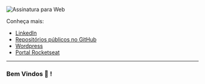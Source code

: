 
![Assinatura para Web](https://user-images.githubusercontent.com/54541416/79355640-edd8d600-7f0b-11ea-8ac0-74640a591e3c.png)

Conheça mais:
* [LinkedIn](https://www.linkedin.com/in/albervan-bergamasco-davies-15aa9999/)
* [Repositórios públicos no GitHub](https://github.com/Albervan)
* [Wordpress](https://albervan.wordpress.com/)
* [Portal Rocketseat](https://app.rocketseat.com.br/me/albervan-davies)
---
### Bem Vindos 👋 !
<!--
**Albervan/Albervan** is a ✨ _special_ ✨ repository because its `README.md` (this file) appears on your GitHub profile.

Here are some ideas to get you started:

- 🔭 I’m currently working on ...
- 🌱 I’m currently learning ...
- 👯 I’m looking to collaborate on ...
- 🤔 I’m looking for help with ...
- 💬 Ask me about ...
- 📫 How to reach me: ...
- 😄 Pronouns: ...
- ⚡ Fun fact: ...
-->
